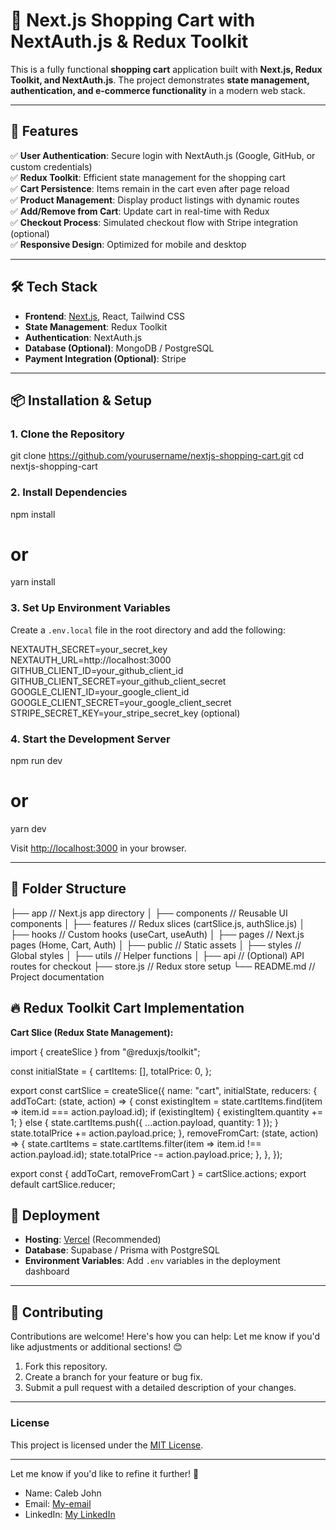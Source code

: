 # 🛒 Next.js Shopping Cart with NextAuth.js & Redux Toolkit  

This is a fully functional **shopping cart** application built with **Next.js, Redux Toolkit, and NextAuth.js**. The project demonstrates **state management, authentication, and e-commerce functionality** in a modern web stack.  

---

## 🚀 Features  

✅ **User Authentication**: Secure login with NextAuth.js (Google, GitHub, or custom credentials)  
✅ **Redux Toolkit**: Efficient state management for the shopping cart  
✅ **Cart Persistence**: Items remain in the cart even after page reload  
✅ **Product Management**: Display product listings with dynamic routes  
✅ **Add/Remove from Cart**: Update cart in real-time with Redux  
✅ **Checkout Process**: Simulated checkout flow with Stripe integration (optional)  
✅ **Responsive Design**: Optimized for mobile and desktop  

---

## 🛠 Tech Stack  

- **Frontend**: [Next.js](https://nextjs.org/), React, Tailwind CSS  
- **State Management**: Redux Toolkit  
- **Authentication**: NextAuth.js  
- **Database (Optional)**: MongoDB / PostgreSQL  
- **Payment Integration (Optional)**: Stripe  

---

## 📦 Installation & Setup  

### **1. Clone the Repository**  

git clone https://github.com/yourusername/nextjs-shopping-cart.git
cd nextjs-shopping-cart


### **2. Install Dependencies**  

npm install
# or
yarn install


### **3. Set Up Environment Variables**  
Create a `.env.local` file in the root directory and add the following:  

NEXTAUTH_SECRET=your_secret_key
NEXTAUTH_URL=http://localhost:3000
GITHUB_CLIENT_ID=your_github_client_id
GITHUB_CLIENT_SECRET=your_github_client_secret
GOOGLE_CLIENT_ID=your_google_client_id
GOOGLE_CLIENT_SECRET=your_google_client_secret
STRIPE_SECRET_KEY=your_stripe_secret_key (optional)


### **4. Start the Development Server**  

npm run dev
# or
yarn dev

Visit [http://localhost:3000](http://localhost:3000) in your browser.  

---

## 📂 Folder Structure  

├── app                // Next.js app directory
│   ├── components     // Reusable UI components
│   ├── features       // Redux slices (cartSlice.js, authSlice.js)
│   ├── hooks          // Custom hooks (useCart, useAuth)
│   ├── pages          // Next.js pages (Home, Cart, Auth)
│   ├── public         // Static assets
│   ├── styles         // Global styles
│   ├── utils          // Helper functions
│   ├── api            // (Optional) API routes for checkout
├── store.js           // Redux store setup
└── README.md          // Project documentation


## 🔥 Redux Toolkit Cart Implementation  

**Cart Slice (Redux State Management):**  

import { createSlice } from "@reduxjs/toolkit";

const initialState = {
  cartItems: [],
  totalPrice: 0,
};

export const cartSlice = createSlice({
  name: "cart",
  initialState,
  reducers: {
    addToCart: (state, action) => {
      const existingItem = state.cartItems.find(item => item.id === action.payload.id);
      if (existingItem) {
        existingItem.quantity += 1;
      } else {
        state.cartItems.push({ ...action.payload, quantity: 1 });
      }
      state.totalPrice += action.payload.price;
    },
    removeFromCart: (state, action) => {
      state.cartItems = state.cartItems.filter(item => item.id !== action.payload.id);
      state.totalPrice -= action.payload.price;
    },
  },
});

export const { addToCart, removeFromCart } = cartSlice.actions;
export default cartSlice.reducer;


## 🔗 Deployment  

- **Hosting**: [Vercel](https://vercel.com/) (Recommended)  
- **Database**: Supabase / Prisma with PostgreSQL  
- **Environment Variables**: Add `.env` variables in the deployment dashboard  

---

## 🤝 Contributing

Contributions are welcome! Here's how you can help:
Let me know if you'd like adjustments or additional sections! 😊

1. Fork this repository.
2. Create a branch for your feature or bug fix.
3. Submit a pull request with a detailed description of your changes.

---

### License
This project is licensed under the [MIT License](LICENSE).

---

Let me know if you'd like to refine it further! 🚀
- Name: Caleb John
- Email: [My-email](mailto:johncaleb022@gmail.com)  
- LinkedIn: [My LinkedIn](https://www.linkedin.com/in/caleb-john-48a1bb29a)
